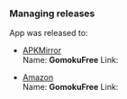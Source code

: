 ### Managing releases

App was released to:
 - [APKMirror](https://www.apkmirror.com/)  
 Name: **GomokuFree**
 Link: <putlinkhere>

  - [Amazon](https://developer.amazon.com/apps-and-games/console/apps/list.html?ref_=pe_2190150_146100820)  
 Name: **GomokuFree**
 Link: <putlinkhere>